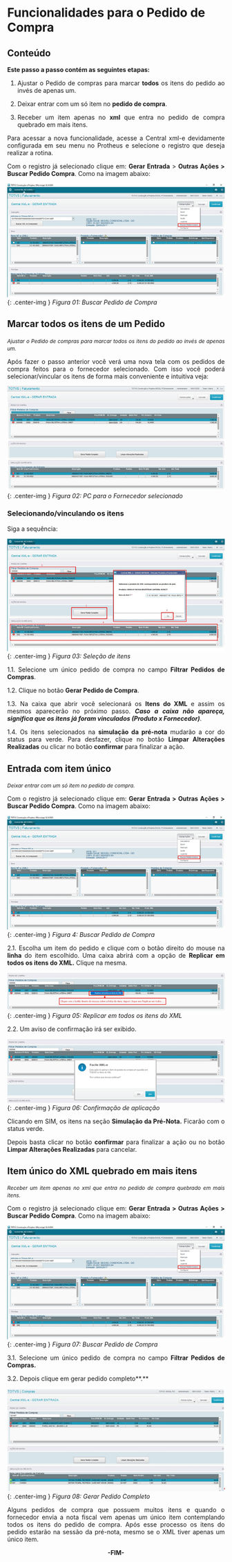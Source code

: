 <style>
    p{
        text-align: justify;
    }
    #format-here{
        font-style: italic; 
        font-size: 12px;
    }
</style>

# Funcionalidades para o Pedido de Compra

## Conteúdo

**Este passo a passo contém as seguintes etapas:**

1. Ajustar o Pedido de compras para marcar **todos** os itens do pedido ao invés de apenas um.

2. Deixar entrar com um só item no **pedido de compra**.

3. Receber um item apenas no **xml** que entra no pedido de compra quebrado em mais itens.

Para acessar a nova funcionalidade, acesse a Central xml-e devidamente configurada em seu menu no Protheus e selecione o registro que deseja realizar a rotina.

Com o registro já selecionado clique em: **Gerar Entrada** > **Outras Ações > Buscar Pedido Compra**. Como na imagem abaixo:

![Figura 01: Buscar Pedido de Compra](../../assets/pc-completo/00-start-busca-pc.png "Buscar Pedido de Compra"){: .center-img }
<span class="format">*Figura 01: Buscar Pedido de Compra*


## Marcar todos os itens de um Pedido
<span id="format-here">Ajustar o Pedido de compras para marcar todos os itens do pedido ao invés de apenas um.</span>

Após fazer o passo anterior você verá uma nova tela com os pedidos de compra feitos para o fornecedor selecionado. Com isso você poderá selecionar/vincular os itens de forma mais conveniente e intuitiva veja:

![Figura 02: PC para o Fornecedor selecionado](../../assets/pc-completo/01-pc-fornecedor.png "PC para o Fornecedor selecionado"){: .center-img }
<span class="format">*Figura 02: PC para o Fornecedor selecionado*


### Selecionando/vinculando os itens

Siga a sequência:

![Figura 03: Seleção de itens](../../assets/pc-completo/02-selecao-itens.png "Seleção de itens"){: .center-img }
<span class="format">*Figura 03: Seleção de itens*


1.1. Selecione um único pedido de compra no campo **Filtrar Pedidos de Compras**.

1.2. Clique no botão **Gerar Pedido de Compra**.

1.3. Na caixa que abrir você selecionará os **Itens do XML** e assim os mesmos aparecerão no próximo passo. ***Caso a caixa não apareça, significa que os itens já foram vinculados (Produto x Fornecedor)***.

1.4. Os itens selecionados na **simulação da pré-nota** mudarão a cor do status para verde.  Para desfazer, clique no botão **Limpar Alterações Realizadas** ou clicar no botão **confirmar** para finalizar a ação. 

## Entrada com item único
<span id="format-here">Deixar entrar com um só item no pedido de compra.</span>

Com o registro já selecionado clique em: **Gerar Entrada > Outras Ações > Buscar Pedido Compra**. Como na imagem abaixo:

![Figura 04: Buscar Pedido de Compra](../../assets/pc-completo/00-start-busca-pc.png "Buscar Pedido de Compra"){: .center-img }
<span class="format">*Figura 4: Buscar Pedido de Compra*


2.1. Escolha um item do pedido e clique com o botão direito do mouse na **linha** do item escolhido.  Uma caixa abrirá com a opção de  **Replicar em todos os itens do XML.**  Clique na mesma.

![Figura 05: Replicar em todos os itens do XML](../../assets/pc-completo/04-replicar-ptodos.png "Replicar em todos os itens do XML"){: .center-img }
<span class="format">*Figura 05: Replicar em todos os itens do XML*


2.2. Um aviso de confirmação irá ser exibido.

![Figura 06: Confirmação de aplicação](../../assets/pc-completo/05-confirmacao.png "Confirmação de aplicação"){: .center-img }
<span class="format">*Figura 06: Confirmação de aplicação*


Clicando em SIM, os itens na seção **Simulação da Pré-Nota.** Ficarão com o status verde.

Depois basta clicar no botão **confirmar** para finalizar a ação ou no botão **Limpar Alterações Realizadas** para cancelar.

## Item único do XML quebrado em mais itens
<span id="format-here">Receber um item apenas no xml que entra no pedido de compra quebrado em mais itens.</span>

Com o registro já selecionado clique em: **Gerar Entrada > Outras Ações > Buscar Pedido Compra**. Como na imagem abaixo:

![Figura 07: Buscar Pedido de Compra](../../assets/pc-completo/00-start-busca-pc.png "Buscar Pedido de Compra"){: .center-img }
<span class="format">*Figura 07: Buscar Pedido de Compra*


3.1. Selecione um único pedido de compra no campo **Filtrar Pedidos de Compras.**

3.2. Depois clique em gerar pedido completo**.**

![Figura 08: Gerar Pedido Completo](../../assets/pc-completo/07-gerar-pc-completo.png "Gerar Pedido Completo"){: .center-img }
<span class="format">*Figura 08: Gerar Pedido Completo*


Alguns pedidos de compra que possuem muitos itens e quando o fornecedor envia a nota fiscal vem apenas um único item contemplando todos os itens do pedido de compra. Após esse processo os itens do pedido estarão na sessão da pré-nota, mesmo se o XML tiver apenas um único item.

<div style="text-align: center; font-weight: bold;">-FIM-</div>